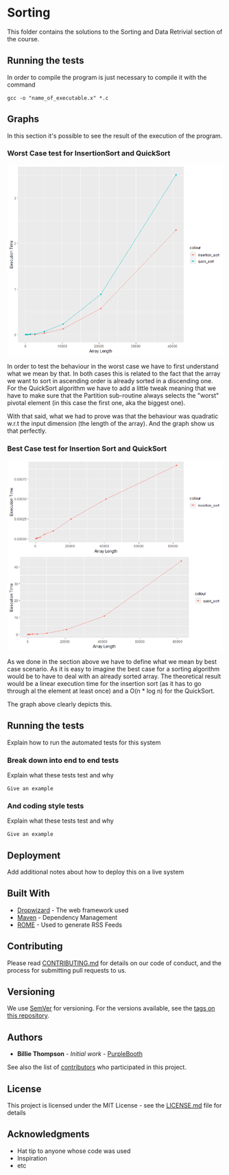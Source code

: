 # Sorting

This folder contains the solutions to the Sorting and Data Retrivial section of the course. 
## Running the tests

In order to compile the program is just necessary to compile it with the command 
```
gcc -o "name_of_executable.x" *.c
```


## Graphs
In this section it's possible to see the result of the execution of the program. 

### Worst Case test for InsertionSort and QuickSort
![Alt-Text](https://github.com/lfresco/ALGORITHMIC_DESIGN/blob/master/img/ins_quick_worst.png "Worst Case test for Insertion and QuickSort")

In order to test the behaviour in the worst case we have to first understand what we mean by that. In both cases this is related to the fact that the array we want to sort in ascending order is already sorted in a discending one. For the QuickSort algorithm we have to add a little tweak meaning that we have to make sure that the Partition sub-routine always selects the "worst" pivotal element (in this case the first one, aka the biggest one).

With that said, what we had to prove was that the behaviour was quadratic w.r.t the input dimension (the length of the array). And the graph show us that perfectly. 

### Best Case test for Insertion Sort and QuickSort
![Alt-Text](https://github.com/lfresco/ALGORITHMIC_DESIGN/blob/master/img/bestcase.png )

As we done in the section above we have to define what we mean by best case scenario. As it is easy to imagine the best case for a sorting algorithm would be to have to deal with an already sorted array. The theoretical result would be a linear execution time for the insertion sort (as it has to go through al the element at least once) and a O(n * log n) for the QuickSort.

The graph above clearly depicts this.


## Running the tests

Explain how to run the automated tests for this system

### Break down into end to end tests

Explain what these tests test and why

```
Give an example
```

### And coding style tests

Explain what these tests test and why

```
Give an example
```

## Deployment

Add additional notes about how to deploy this on a live system

## Built With

* [Dropwizard](http://www.dropwizard.io/1.0.2/docs/) - The web framework used
* [Maven](https://maven.apache.org/) - Dependency Management
* [ROME](https://rometools.github.io/rome/) - Used to generate RSS Feeds

## Contributing

Please read [CONTRIBUTING.md](https://gist.github.com/PurpleBooth/b24679402957c63ec426) for details on our code of conduct, and the process for submitting pull requests to us.

## Versioning

We use [SemVer](http://semver.org/) for versioning. For the versions available, see the [tags on this repository](https://github.com/your/project/tags). 

## Authors

* **Billie Thompson** - *Initial work* - [PurpleBooth](https://github.com/PurpleBooth)

See also the list of [contributors](https://github.com/your/project/contributors) who participated in this project.

## License

This project is licensed under the MIT License - see the [LICENSE.md](LICENSE.md) file for details

## Acknowledgments

* Hat tip to anyone whose code was used
* Inspiration
* etc